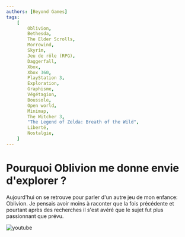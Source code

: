 ```yaml
---
authors: [Beyond Games]
tags:
    [
        Oblivion,
        Bethesda,
        The Elder Scrolls,
        Morrowind,
        Skyrim,
        Jeu de rôle (RPG),
        Daggerfall,
        Xbox,
        Xbox 360,
        PlayStation 3,
        Exploration,
        Graphisme,
        Végétagion,
        Boussole,
        Open world,
        Minimap,
        The Witcher 3,
        "The Legend of Zelda: Breath of the Wild",
        Liberté,
        Nostalgie,
    ]
---
```


# Pourquoi Oblivion me donne envie d'explorer ?

Aujourd'hui on se retrouve pour parler d'un autre jeu de mon enfance: Oblivion. Je pensais avoir moins à raconter que la fois précédente et pourtant après des recherches il s'est avéré que le sujet fut plus passionnant que prévu.

![youtube](https://www.youtube.com/watch?v=x3W933g2qgY)
